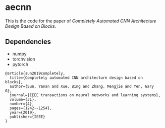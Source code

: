 # aecnn
This is the code for the paper of *Completely Automated CNN Architecture Design Based on Blocks*.

## Dependencies

- numpy
- torchvision
- pytorch

```
@article{sun2019completely,
  title={Completely automated CNN architecture design based on blocks},
  author={Sun, Yanan and Xue, Bing and Zhang, Mengjie and Yen, Gary G},
  journal={IEEE transactions on neural networks and learning systems},
  volume={31},
  number={4},
  pages={1242--1254},
  year={2019},
  publisher={IEEE}
}
```